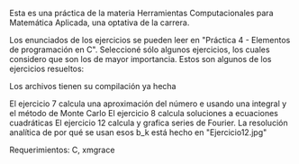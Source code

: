 Esta es una práctica de la materia Herramientas Computacionales para Matemática Aplicada, una optativa de la carrera.

Los enunciados de los ejercicios se pueden leer en "Práctica 4 - Elementos de programación en C".
Seleccioné sólo algunos ejercicios, los cuales considero que son los de mayor importancia.
Estos son algunos de los ejercicios resueltos:

Los archivos tienen su compilación ya hecha

El ejercicio 7 calcula una aproximación del número e usando una integral y el método de Monte Carlo
El ejercicio 8 calcula soluciones a ecuaciones cuadráticas
El ejercicio 12 calcula y grafica series de Fourier. La resolución analítica de por qué se usan esos b_k está hecho en "Ejercicio12.jpg"

Requerimientos:
C, xmgrace
